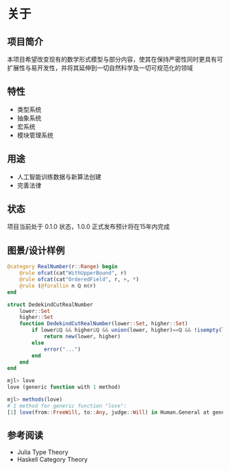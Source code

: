 # 关于
## 项目简介
本项目希望改变现有的数学形式模型与部分内容，使其在保持严密性同时更具有可扩展性与易开发性，并将其延伸到一切自然科学及一切可规范化的领域

## 特性
* 类型系统
* 抽象系统
* 宏系统
* 模块管理系统

## 用途
* 人工智能训练数据与新算法创建
* 完善法律

## 状态
项目当前处于 0.1.0 状态，1.0.0 正式发布预计将在15年内完成

## 图景/设计样例
```jl
@category RealNumber(r::Range) begin
	@rule ofcat(cat"WithUpperBound", r)
	@rule ofcat(cat"OrderedField", r, +, *)
	@rule (@forallin n ℚ n∈r)
end

struct DedekindCutRealNumber
	lower::Set
	higher::Set
	function DedekindCutRealNumber(lower::Set, higher::Set)
		if lower⊆ℚ && higher⊆ℚ && union(lower, higher)==ℚ && !isempty(lower) && !isempty(higher) && max(lower)<min(higher)
			return new(lower, higher)
		else
			error("...")
		end
	end
end
```

```jl
mjl> love
love (generic function with 1 method)

mjl> methods(love)
# 1 method for generic function "love":
[1] love(from::FreeWill, to::Any, judge::Will) in Human.General at general.mjl:23
```

## 参考阅读
- Julia Type Theory
- Haskell Category Theory
